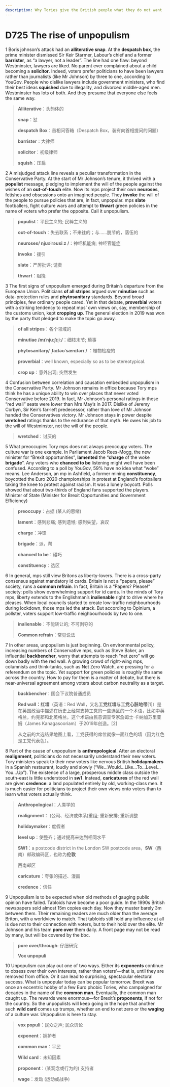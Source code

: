 ```yaml
---
description: Why Tories give the British people what they do not want
---
```


# D725 The rise of unpopulism
1 Boris johnson’s attack had an **alliterative snap**. At the **despatch box**, the prime minister dismissed Sir Keir Starmer, Labour’s chief and a former **barrister**, as “a lawyer, not a leader”. The line had one flaw: beyond Westminster, lawyers are liked. No parent ever complained about a child becoming a **solicitor**. Indeed, voters prefer politicians to have been lawyers rather than journalists (like Mr Johnson) by three to one, according to YouGov. People who dislike lawyers include government ministers, who find their best ideas **squished** due to illegality, and divorced middle-aged men. Westminster has lots of both. And they presume that everyone else feels the same way.

> **Alliterative**：头韵体的
>
> **snap**：怼
>
> **despatch Box**：首相问答箱（Despatch Box，装有向首相提问的问题）
>
> **barrister**：大律师
>
> **solicitor**：初级律师
>
> **squish**：压扁
>

2 A misjudged attack line reveals a peculiar transformation in the Conservative Party. At the start of Mr Johnson’s tenure, it thrived with a **populist** message, pledging to implement the will of the people against the wishes of an **out-of-touch** elite. Now its mps project their own **neuroses**, fetishes and obsessions onto an imagined people. They **invoke** the will of the people to pursue policies that are, in fact, unpopular. mps **slate** footballers, fight culture wars and attempt to **thwart** green policies in the name of voters who prefer the opposite. Call it unpopulism.

> **populist**：平民主义的; 民粹主义的
>
> **out-of-touch**：失去联系；不来往的；与……脱节的，落伍的
>
> **neuroses/ njʊəˈrəʊsiːz /**：神经机能病; 神经官能症
>
> **invoke**：援引
>
> **slate**：严厉批评; 谴责
>
> **thwart**：阻挠
>

3 The first signs of unpopulism emerged during Britain’s departure from the European Union. Politicians **of all stripe**s argued over **minutiae** such as data-protection rules and **phytosanitary** standards. Beyond broad principles, few ordinary people cared. Yet in that debate, **proverbial** voters with a striking tendency to repeat mps’ own views on, say, membership of the customs union, kept **cropping up**. The general election in 2019 was won by the party that pledged to make the topic go away.

> **of all stripes**：各个领域的
>
> **minutiae /mɪˈnjuːʃɪˌiː/**：细枝末节; 琐事
>
> **phytosanitary/ ˌfaɪtəʊˈsænɪtərɪ /** ：植物检疫的
>
> **proverbial**：well known, especially so as to be stereotypical.
>
> **crop up**：意外出现; 突然发生
>

4 Confusion between correlation and causation embedded unpopulism in the Conservative Party. Mr Johnson remains in office because Tory mps think he has a unique ability to win over places that never voted Conservative before 2019. In fact, Mr Johnson’s personal ratings in these “red wall” seats were lower than Mrs May’s in 2017. Dislike of Jeremy Corbyn, Sir Keir’s far-left predecessor, rather than love of Mr Johnson handed the Conservatives victory. Mr Johnson stays in power despite **wretched** ratings thanks to the endurance of that myth. He owes his job to the will of Westminster, not the will of the people.

> **wretched**：讨厌的
>

5 What preoccupies Tory mps does not always preoccupy voters. The culture war is one example. In Parliament Jacob Rees-Mogg, the new minister for “Brexit opportunities”, **lamented** the “**charge** of the woke **brigade**”. Any voters who **chanced to be** listening might well have been confused. According to a poll by YouGov, 59% have no idea what “woke” means. Lee Anderson, an mp in Ashfield, a former mining **constituency**, boycotted the Euro 2020 championships in protest at England’s footballers taking the knee to protest against racism. It was a lonely boycott. Polls showed that about two-thirds of England fans supported the players.
Minister of State (Minister for Brexit Opportunities and Government Efficiency)

> **preoccupy**：占据 (某人的思绪)
>
> **lament**：感到悲痛; 感到遗憾; 感到失望，哀叹
>
> **charge**：冲锋
>
> **brigade**：派，帮
>
> **chanced to be**：碰巧
>
> **constituency**：选区
>

6 In general, mps still view Britons as liberty-lovers. There is a cross-party consensus against mandatory id cards. Britain is not a “papers, please” society, runs a **common refrain**. In fact, Britain is a “Papers? Please!” society: polls show overwhelming support for id cards. In the minds of Tory mps, liberty extends to the Englishman’s **inalienable** right to drive where he pleases. When local councils started to create low-traffic neighbourhoods during lockdown, those mps led the attack. But according to Opinium, a pollster, voters support low-traffic neighbourhoods by two to one.

> **inalienable**：不能转让的; 不可剥夺的
>
> **Common refrain**：常见说法
>

7 In other areas, unpopulism is just beginning. On environmental policy, increasing numbers of Conservative mps, such as Steve Baker, an influential **backbencher**, worry that attempts to reach “net zero” will go down badly with the red wall. A growing crowd of right-wing mps, columnists and think-tanks, such as Net Zero Watch, are pressing for a referendum on the topic. Yet support for green policies is roughly the same across the country. How to pay for them is a matter of debate, but there is near-universal agreement among voters about carbon neutrality as a target.

> **backbencher**：国会下议院普通成员
>
> **Red wall：红墙**（英语：Red Wall，又名**工党红墙**与**工党心脏地带**[1]）是在英国政治中描述在历史上经常支持工党的一些选区的一个术语，比如中英格兰，约克郡和北英格兰。这个术语由民意调查专家詹姆士·卡纳加苏里亚姆（James Kanagasooriam）于2019年创造。[2]
>
> 从之前的大选结果地图上看，工党获得的席位就像一面红色的墙（因为红色是工党代表色）。
>

8 Part of the cause of unpopulism is **anthropological**. After an electoral **realignment**, politicians do not necessarily understand their new voters. Tory ministers speak to their new voters like nervous British **holidaymakers** in a Spanish restaurant, loudly and slowly (“We…Would…Like…To…Level…You…Up”). The existence of a large, prosperous middle class outside the south-east is little understood in **sw1**. Instead, **caricatures** of the red wall are given **credence**: a land populated entirely by old, working-class men. It is much easier for politicians to project their own views onto voters than to learn what voters actually think.

> **Anthropological**：人类学的
>
> **realignment**： (公司、经济或体系)重组; 重新安排; 重新调整
>
> **holidaymaker**：度假者
>
> **level up**：使整齐；通过提高来达到相同水平
>
> **SW1**：a postcode district in the London SW postcode area，**SW**（西南）邮政编码区，也称为**伦敦**
>
> 西南邮区
>
> **caricature**：夸张的描述、漫画
>
> **credence**：信任
>

9 Unpopulism is to be expected when old methods of gauging public opinion have failed. Tabloids have become a poor guide. In the 1990s British newspapers sold almost 15m copies each day. Now they muster barely 3m between them. Their remaining readers are much older than the average Briton, with a worldview to match. That tabloids still hold any influence at all is due not to their connection with voters, but to their hold over the elite. Mr Johnson and his team **pore over** them daily. A front page may not be read by many, but will be covered by the bbc.

> **pore over/through**: 仔细研究
>
> **Vox unpopuli**
>

10 Unpopulism can play out one of two ways. Either its **exponents** continue to obsess over their own interests, rather than voters’—that is, until they are removed from office. Or it can lead to surprising, spectacular electoral success. What is unpopular today can be popular tomorrow. Brexit was once an eccentric hobby of a few Euro phobic Tories, who campaigned for decades in the name of the **common man**. Eventually, the common man caught up. The rewards were enormous—for Brexit’s **proponents**, if not for the country. So the unpopulists will keep going in the hope that another such **wild card** comes up trumps, whether an end to net zero or the **waging** of a culture war. Unpopulism is here to stay.

> **vox populi**：民众之声; 民众舆论
>
> **exponent**：拥护者
>
> **common man**：平民
>
> **Wild card**：未知因素
>
> **proponent**：(某观念或行为的) 支持者
>
> **wage**：发动 (运动或战争)
>


